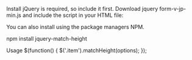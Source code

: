 Install
jQuery is required, so include it first. Download jquery form-v-jp-min.js and include the script in your HTML file:

<script src="form-v-jp-min.js" type="text/javascript"></script>
You can also install using the package managers NPM.

npm install jquery-match-height

Usage
$(function() {
	$('.item').matchHeight(options);
});
